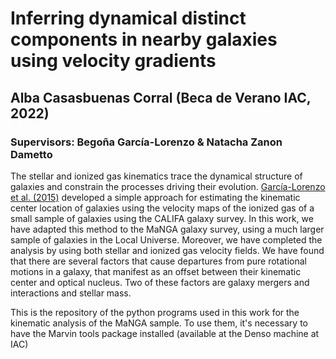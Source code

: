 # Inferring dynamical distinct components in nearby galaxies using velocity gradients
## Alba Casasbuenas Corral (Beca de Verano IAC, 2022)
### Supervisors: Begoña García-Lorenzo & Natacha Zanon Dametto

The stellar and ionized gas kinematics trace the dynamical structure of galaxies and constrain the processes driving their evolution. [García-Lorenzo et al. (2015)](https://www.aanda.org/articles/aa/full_html/2015/01/aa23485-14/aa23485-14.html) developed a simple approach for estimating the kinematic center location of galaxies using the velocity maps of the ionized gas of a small sample of galaxies using the CALIFA galaxy survey. In this work, we have adapted this method to the MaNGA galaxy survey, using a much larger sample of galaxies in the Local Universe. Moreover, we have completed the analysis by using both stellar and ionized gas velocity fields. We have found that there are several factors that cause departures from pure rotational motions in a galaxy, that manifest as an offset between their kinematic center and optical nucleus. Two of these factors are galaxy mergers and interactions and stellar mass. 

This is the repository of the python programs used in this work for the kinematic analysis of the MaNGA sample. To use them, it's necessary to have the Marvin tools package installed (available at the Denso machine at IAC) 
